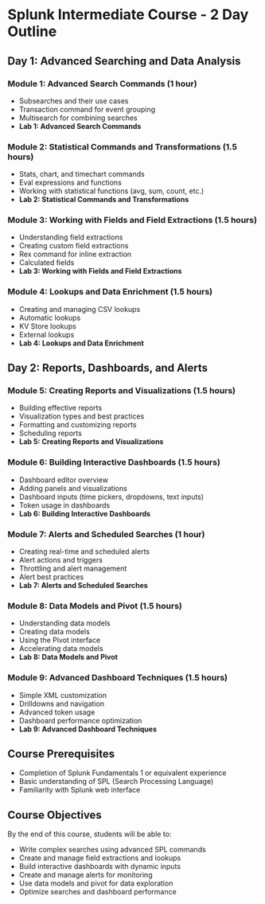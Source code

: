 # Splunk Intermediate Course - 2 Day Outline

## Day 1: Advanced Searching and Data Analysis

### Module 1: Advanced Search Commands (1 hour)
- Subsearches and their use cases
- Transaction command for event grouping
- Multisearch for combining searches
- **Lab 1: Advanced Search Commands**

### Module 2: Statistical Commands and Transformations (1.5 hours)
- Stats, chart, and timechart commands
- Eval expressions and functions
- Working with statistical functions (avg, sum, count, etc.)
- **Lab 2: Statistical Commands and Transformations**

### Module 3: Working with Fields and Field Extractions (1.5 hours)
- Understanding field extractions
- Creating custom field extractions
- Rex command for inline extraction
- Calculated fields
- **Lab 3: Working with Fields and Field Extractions**

### Module 4: Lookups and Data Enrichment (1.5 hours)
- Creating and managing CSV lookups
- Automatic lookups
- KV Store lookups
- External lookups
- **Lab 4: Lookups and Data Enrichment**

## Day 2: Reports, Dashboards, and Alerts

### Module 5: Creating Reports and Visualizations (1.5 hours)
- Building effective reports
- Visualization types and best practices
- Formatting and customizing reports
- Scheduling reports
- **Lab 5: Creating Reports and Visualizations**

### Module 6: Building Interactive Dashboards (1.5 hours)
- Dashboard editor overview
- Adding panels and visualizations
- Dashboard inputs (time pickers, dropdowns, text inputs)
- Token usage in dashboards
- **Lab 6: Building Interactive Dashboards**

### Module 7: Alerts and Scheduled Searches (1 hour)
- Creating real-time and scheduled alerts
- Alert actions and triggers
- Throttling and alert management
- Alert best practices
- **Lab 7: Alerts and Scheduled Searches**

### Module 8: Data Models and Pivot (1.5 hours)
- Understanding data models
- Creating data models
- Using the Pivot interface
- Accelerating data models
- **Lab 8: Data Models and Pivot**

### Module 9: Advanced Dashboard Techniques (1.5 hours)
- Simple XML customization
- Drilldowns and navigation
- Advanced token usage
- Dashboard performance optimization
- **Lab 9: Advanced Dashboard Techniques**

## Course Prerequisites
- Completion of Splunk Fundamentals 1 or equivalent experience
- Basic understanding of SPL (Search Processing Language)
- Familiarity with Splunk web interface

## Course Objectives
By the end of this course, students will be able to:
- Write complex searches using advanced SPL commands
- Create and manage field extractions and lookups
- Build interactive dashboards with dynamic inputs
- Create and manage alerts for monitoring
- Use data models and pivot for data exploration
- Optimize searches and dashboard performance
